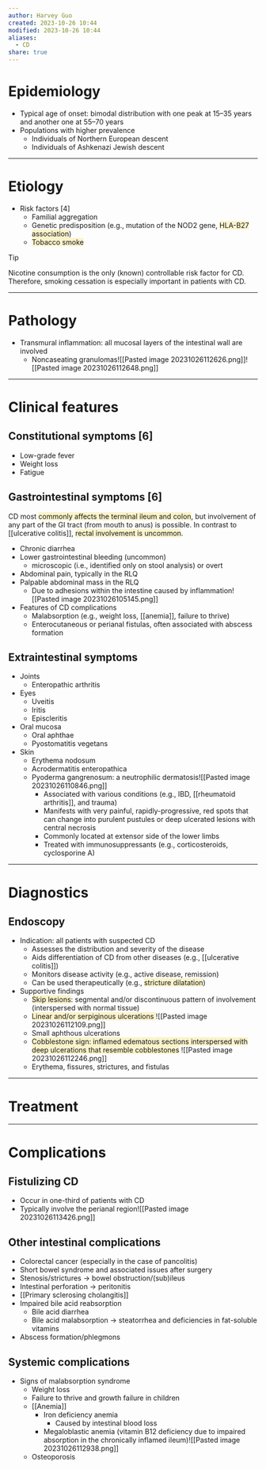 ```yaml
---
author: Harvey Guo
created: 2023-10-26 10:44
modified: 2023-10-26 10:44
aliases:
  - CD
share: true
---
```

# Epidemiology
- Typical age of onset: bimodal distribution with one peak at 15–35 years and another one at 55–70 years
- Populations with higher prevalence
	- Individuals of Northern European descent
	- Individuals of Ashkenazi Jewish descent

---
# Etiology
- Risk factors [4]
	- Familial aggregation
	- Genetic predisposition (e.g., mutation of the NOD2 gene, <span style="background:rgba(240, 200, 0, 0.2)">HLA-B27 association</span>)
	- <span style="background:rgba(240, 200, 0, 0.2)">Tobacco smoke</span>

>[!tip] 
>Nicotine consumption is the only (known) controllable risk factor for CD. Therefore, smoking cessation is especially important in patients with CD.

---
# Pathology
- Transmural inflammation: all mucosal layers of the intestinal wall are involved 
	- Noncaseating granulomas![[Pasted image 20231026112626.png]]![[Pasted image 20231026112648.png]]

---
# Clinical features
## Constitutional symptoms [6]
- Low-grade fever
- Weight loss
- Fatigue
## Gastrointestinal symptoms [6]
CD most <span style="background:rgba(240, 200, 0, 0.2)">commonly affects the terminal ileum and colon</span>, but involvement of any part of the GI tract (from mouth to anus) is possible. In contrast to [[ulcerative colitis]], <span style="background:rgba(240, 200, 0, 0.2)">rectal involvement is uncommon</span>. 
- Chronic diarrhea
- Lower gastrointestinal bleeding (uncommon)
	- microscopic (i.e., identified only on stool analysis) or overt
- Abdominal pain, typically in the RLQ
- Palpable abdominal mass  in the RLQ  
	- Due to adhesions within the intestine caused by inflammation![[Pasted image 20231026105145.png]]
- Features of CD complications
	- Malabsorption (e.g., weight loss, [[anemia]], failure to thrive)
	- Enterocutaneous or perianal fistulas, often associated with abscess formation
## Extraintestinal symptoms
- Joints
	- Enteropathic arthritis
- Eyes
	- Uveitis
	- Iritis
	- Episcleritis
- Oral mucosa
	- Oral aphthae
	- Pyostomatitis vegetans
- Skin
	- Erythema nodosum
	- Acrodermatitis enteropathica
	- Pyoderma gangrenosum: a neutrophilic dermatosis![[Pasted image 20231026110846.png]]
		- Associated with various conditions (e.g., IBD, [[rheumatoid arthritis]], and trauma)
		- Manifests with very painful, rapidly-progressive, red spots that can change into purulent pustules or deep ulcerated lesions with central necrosis
		- Commonly located at extensor side of the lower limbs
		- Treated with immunosuppressants (e.g., corticosteroids, cyclosporine A)

---
# Diagnostics
## Endoscopy
- Indication: all patients with suspected CD
	- Assesses the distribution and severity of the disease
	- Aids differentiation of CD from other diseases (e.g., [[ulcerative colitis]])
	- Monitors disease activity (e.g., active disease, remission)
	- Can be used therapeutically (e.g., <span style="background:rgba(240, 200, 0, 0.2)">stricture dilatation</span>)
- Supportive findings
	- <span style="background:rgba(240, 200, 0, 0.2)">Skip lesions</span>: segmental and/or discontinuous pattern of involvement (interspersed with normal tissue)
	- <span style="background:rgba(240, 200, 0, 0.2)">Linear and/or serpiginous ulcerations </span>![[Pasted image 20231026112109.png]]
	- Small aphthous ulcerations 
	- <span style="background:rgba(240, 200, 0, 0.2)">Cobblestone sign: inflamed edematous sections interspersed with deep ulcerations that resemble cobblestones</span> ![[Pasted image 20231026112246.png]]
	- Erythema, fissures, strictures, and fistulas

---
# Treatment


---
# Complications
## Fistulizing CD
- Occur in one-third of patients with CD
- Typically involve the perianal region![[Pasted image 20231026113426.png]]
## Other intestinal complications
- Colorectal cancer (especially in the case of pancolitis)
- Short bowel syndrome and associated issues after surgery
- Stenosis/strictures → bowel obstruction/(sub)ileus
- Intestinal perforation → peritonitis
- [[Primary sclerosing cholangitis]]
- Impaired bile acid reabsorption
	- Bile acid diarrhea 
	- Bile acid malabsorption → steatorrhea and deficiencies in fat-soluble vitamins 
- Abscess formation/phlegmons
## Systemic complications
- Signs of malabsorption syndrome
	- Weight loss
	- Failure to thrive and growth failure in children
	- [[Anemia]]
		- Iron deficiency anemia
			- Caused by intestinal blood loss
		- Megaloblastic anemia (vitamin B12 deficiency due to impaired absorption in the chronically inflamed ileum)![[Pasted image 20231026112938.png]]
	- Osteoporosis
